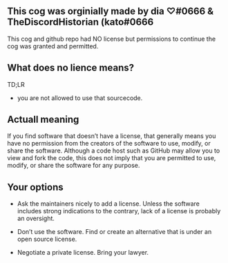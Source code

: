 ## This cog was orginially made by dia ♡#0666 & TheDiscordHistorian (kato#0666

This cog and github repo had NO license but permissions to continue the cog was granted and permitted.

## What does no lience means?
TD;LR
- you are not allowed to use that sourcecode.

## Actuall meaning
If you find software that doesn’t have a license, that generally means you have no permission from the creators of the software to use, modify, or share the software. Although a code host such as GitHub may allow you to view and fork the code, this does not imply that you are permitted to use, modify, or share the software for any purpose.

## Your options
- Ask the maintainers nicely to add a license. Unless the software includes strong indications to the contrary, lack of a license is probably an oversight.

- Don’t use the software. Find or create an alternative that is under an open source license.

- Negotiate a private license. Bring your lawyer.
